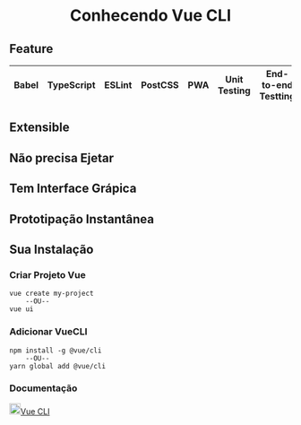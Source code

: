 <h1 align="center">Conhecendo Vue CLI</h1>

## Feature
Babel | TypeScript | ESLint | PostCSS | PWA | Unit Testing | End-to-end Testting|
------|------------|--------|---------|-----|--------------|--------------------|

## Extensible

## Não precisa Ejetar

## Tem Interface Grápica

## Prototipação Instantânea 

## Sua Instalação
### Criar Projeto Vue
~~~
vue create my-project
    --OU--
vue ui
~~~
### Adicionar VueCLI
~~~
npm install -g @vue/cli
    --OU--
yarn global add @vue/cli
~~~

### Documentação
[<img src="https://devicon.dev/devicon.git/icons/vuejs/vuejs-original.svg" height="20">Vue CLI](https://cli.vuejs.org)